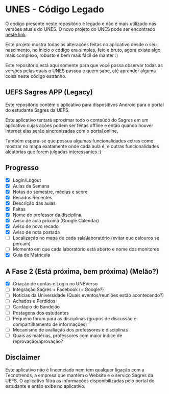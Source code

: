 # UNES - Código Legado
O código presente neste repositório é legado e não é mais utilizado nas versões atuais do UNES.
O novo projeto do UNES pode ser encontrado [neste link](https://www.github.com/ForceTower/Melon).

Este projeto mostra todas as alterações feitas no aplicativo desde o seu nascimento, no inicio o código era simples, feio e bruto, agora existe algo mais complexo, robusto e bem mais fácil de manter :)

Este repositório está aqui somente para que você possa observar todas as versões pelas quais o UNES passou e quem sabe, até aprender alguma coisa neste código estranho.

## UEFS Sagres APP (Legacy)
Este repositório contêm o aplicativo para dispositivos Android para o portal do estudante Sagres da UEFS.

Este aplicativo tentará aproximar todo o conteúdo do Sagres em um aplicativo cujas ações podem ser feitas offline e então quando houver internet elas serão sincronizadas com o portal online.

Também espera-se que possua algumas funcionalidades extras como mostrar no mapa exatamente onde cada aula é, e outras funcionalidades aleatórias que forem julgadas interessantes :)

## Progresso
- [x] Login/Logout
- [x] Aulas da Semana
- [x] Notas do semestre, médias e score
- [x] Recados Recentes
- [X] Descrição das aulas
- [X] Faltas
- [X] Nome do professor da disciplina
- [X] Aviso de aula próxima (Google Calendar)
- [x] Aviso de novo recado
- [x] Aviso de nota postada
- [ ] Localização no mapa de cada sala\laboratório (evitar que calouros se percam)
- [ ] Momento em que cada laboratório está aberto e nome dos monitores
- [x] Guia de Matrícula

## A Fase 2 (Está próxima, bem próxima) (Melão?)
- [X] Criação de contas e Login no UNEVerso
- [ ] Integração Sagres + Facebook (+ Google?)
- [ ] Notícias da Universidade (Quais eventos/reuniões estão acontecendo?)
- [ ] Achados e Perdidos
- [ ] Cardápio do Bandejão
- [ ] Postagens dos estudantes
- [ ] Pequeno fórum para as disciplinas (grupos de discussão e compartilhamento de informações)
- [ ] Mecanismo de avaliação dos professores e disciplinas
- [ ] Quais as matérias, professores com maior indice de reprovação/aprovação?

## Disclaimer
Este aplicativo não é lincenciado nem tem qualquer ligação com a Tecnotrends, a empresa que mantêm o Website e o serviço Sagres da UEFS. O aplicativo filtra as informações disponibilizadas pelo portal do estudante e então exibe no aplicativo.
